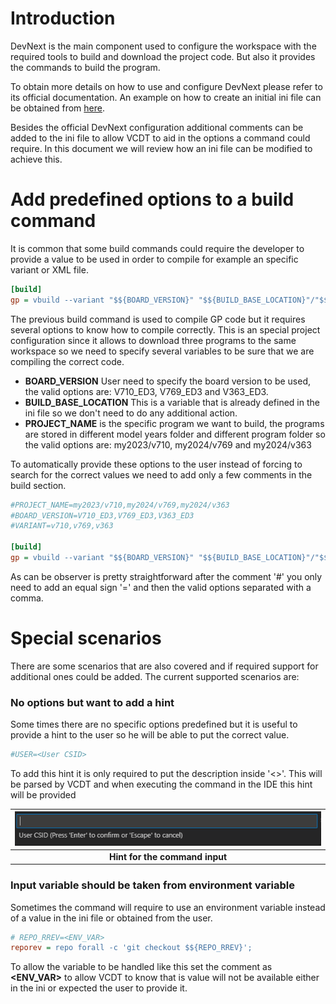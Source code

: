 # Introduction

DevNext is the main component used to configure the workspace with the required
tools to build and download the project code. But also it provides the
commands to build the program.

To obtain more details on how to use and configure DevNext please refer to its
official documentation. An example on how to create an initial ini file can be
obtained from [here](https://eu.git.visteon.com/devnext/devnext_v3/-/wikis/Sample-DevNext-Profile-file).

Besides the official DevNext configuration additional comments can be added to
the ini file to allow VCDT to aid in the options a command could require. In
this document we will review how an ini file can be modified to achieve this.

# Add predefined options to a build command

It is common that some build commands could require the developer to provide a
value to be used in order to compile for example an specific variant or XML
file.

``` ini
[build]
gp = vbuild --variant "$${BOARD_VERSION}" "$${BUILD_BASE_LOCATION}"/"$${PROJECT_NAME}"/gp-build/"program_${projectname:VARIANTNAME}" release install
```

The previous build command is used to compile GP code but it requires several
options to know how to compile correctly. This is an special project 
configuration since it allows to download three  programs to the same workspace
so we need to specify several variables to be sure that we are compiling the
correct code.

* **BOARD_VERSION** User need to specify the board version to be used, the
  valid options are: V710_ED3, V769_ED3 and V363_ED3.
* **BUILD_BASE_LOCATION** This is a variable that is already defined in the
  ini file so we don't need to do any additional action.
* **PROJECT_NAME** is the specific program we want to build, the programs are
  stored in different model years folder and different program folder so the
  valid options are: my2023/v710, my2024/v769 and my2024/v363

To automatically provide these options to the user instead of forcing to search
for the correct values we need to add only a few comments in the build section.

``` ini
#PROJECT_NAME=my2023/v710,my2024/v769,my2024/v363
#BOARD_VERSION=V710_ED3,V769_ED3,V363_ED3
#VARIANT=v710,v769,v363

[build]
gp = vbuild --variant "$${BOARD_VERSION}" "$${BUILD_BASE_LOCATION}"/"$${PROJECT_NAME}"/gp-build/"program_${projectname:VARIANTNAME}" release install
```

As can be observer is pretty straightforward after the comment '#' you only
need to add an equal sign '=' and then the valid options separated with
a comma.

# Special scenarios

There are some scenarios that are also covered and if required support for
additional ones could be added. The current supported scenarios are:

### No options but want to add a hint

Some times there are no specific options predefined but it is useful to
provide a hint to the user so he will be able to put the correct value.

``` ini
#USER=<User CSID>
```

To add this hint it is only required to put the description inside '<>'.
This will be parsed by VCDT and when executing the command in the IDE this
hint will be provided

| ![VSCode Hint](images/vscode_hint.png) |
| :---: |
| **Hint for the command input** |

### Input variable should be taken from environment variable

Sometimes the command will require to use an environment variable instead
of a value in the ini file or obtained from the user.

``` ini
# REPO_RREV=<ENV_VAR>
reporev = repo forall -c 'git checkout $${REPO_RREV}'; 
```

To allow the variable to be handled like this set the comment as **<ENV_VAR>**
to allow VCDT to know that is value will not be available either in the ini
or expected the user to provide it.

